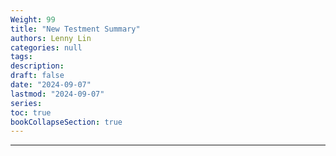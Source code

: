 ```yaml
---
Weight: 99
title: "New Testment Summary"
authors: Lenny Lin
categories: null
tags: 
description: 
draft: false
date: "2024-09-07"
lastmod: "2024-09-07"
series:
toc: true
bookCollapseSection: true
---
```



<!--more-->

---



